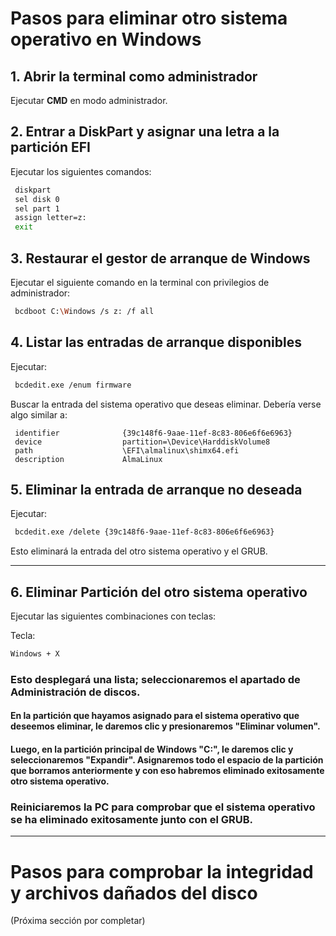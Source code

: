 # Pasos para eliminar otro sistema operativo en Windows

## 1. Abrir la terminal como administrador
Ejecutar **CMD** en modo administrador.

## 2. Entrar a DiskPart y asignar una letra a la partición EFI
Ejecutar los siguientes comandos:
```sh
 diskpart
 sel disk 0
 sel part 1
 assign letter=z:
 exit
```

## 3. Restaurar el gestor de arranque de Windows
Ejecutar el siguiente comando en la terminal con privilegios de administrador:
```sh
 bcdboot C:\Windows /s z: /f all
```

## 4. Listar las entradas de arranque disponibles
Ejecutar:
```sh
 bcdedit.exe /enum firmware
```
Buscar la entrada del sistema operativo que deseas eliminar. Debería verse algo similar a:
```
 identifier              {39c148f6-9aae-11ef-8c83-806e6f6e6963}
 device                  partition=\Device\HarddiskVolume8
 path                    \EFI\almalinux\shimx64.efi
 description             AlmaLinux
```

## 5. Eliminar la entrada de arranque no deseada
Ejecutar:
```sh
 bcdedit.exe /delete {39c148f6-9aae-11ef-8c83-806e6f6e6963}
```
Esto eliminará la entrada del otro sistema operativo y el GRUB.

---

## 6. Eliminar Partición del otro sistema operativo
Ejecutar las siguientes combinaciones con teclas:

Tecla:
```bash
Windows + X 
```
### Esto desplegará una lista; seleccionaremos el apartado de Administración de discos.
#### En la partición que hayamos asignado para el sistema operativo que deseemos eliminar, le daremos clic y presionaremos "Eliminar volumen".
#### Luego, en la partición principal de Windows "C:", le daremos clic y seleccionaremos "Expandir". Asignaremos todo el espacio de la partición que borramos anteriormente y con eso habremos eliminado exitosamente otro sistema operativo.

### Reiniciaremos la PC para comprobar que el sistema operativo se ha eliminado exitosamente junto con el GRUB.

---

# Pasos para comprobar la integridad y archivos dañados del disco
(Próxima sección por completar)


